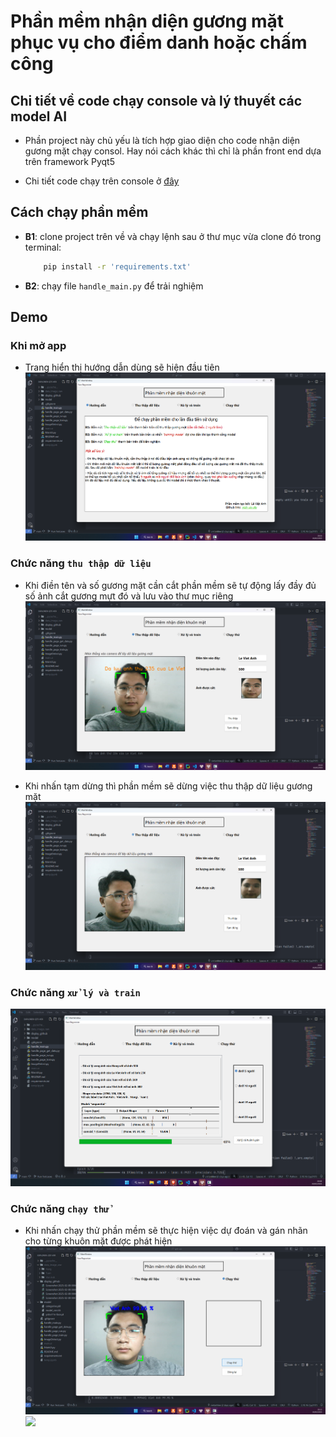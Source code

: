 # Phần mềm nhận diện gương mặt phục vụ cho điểm danh hoặc chấm công

## Chi tiết về code chạy console và lý thuyết các model AI
- Phần project này chủ yếu là tích hợp giao diện cho code nhận diện gương mặt chạy consol. Hay nói cách khác thì chỉ là phần front end dựa trên framework Pyqt5 

- Chi tiết code chạy trên console ở [đây](https://github.com/vietanhlee/face-recognition-Qt5)
## Cách chạy phần mềm

- **B1**: clone project trên về và chạy lệnh sau ở thư mục vừa clone đó trong terminal:
    ``` bash
        pip install -r 'requirements.txt'
    ```

- **B2**: chạy file `handle_main.py` để trải nghiệm
## Demo

### Khi mở app
- Trang hiển thị hướng dẫn dùng sẽ hiện đầu tiên
![](https://raw.githubusercontent.com/vietanhlee/face-recognition-Qt5/refs/heads/main/display_github/Screenshot%202025-02-10%20200413.png)

### Chức năng `thu thập dữ liệu` 
- Khi điền tên và số gương mặt cần cắt phần mềm sẽ tự động lấy đầy đủ số ảnh cắt gương mựt đó và lưu vào thư mục riêng
![](https://raw.githubusercontent.com/vietanhlee/face-recognition-Qt5/refs/heads/main/display_github/Screenshot%202025-02-10%20200519.png)

- Khi nhấn tạm dừng thì phần mềm sẽ dừng việc thu thập dữ liệu gương mặt
![](https://raw.githubusercontent.com/vietanhlee/face-recognition-Qt5/refs/heads/main/display_github/Screenshot%202025-02-10%20200610.png)

### Chức năng `xử lý và train`
![](https://raw.githubusercontent.com/vietanhlee/face-recognition-Qt5/refs/heads/main/display_github/Screenshot%202025-02-10%20200633.png)

### Chức năng `chạy thử`
- Khi nhấn chạy thử phần mềm sẽ thực hiện việc dự đoán và gán nhãn cho từng khuôn mặt được phát hiện
![](https://raw.githubusercontent.com/vietanhlee/face-recognition-Qt5/refs/heads/main/display_github/Screenshot%202025-02-10%20201258.png)
![]([https://raw.githubusercontent.com/vietanhlee/face-recognition-Qt5/refs/heads/main/display_github/Screenshot%202025-02-09%20000604.png](https://raw.githubusercontent.com/vietanhlee/face-recognition-Qt5/refs/heads/main/display_github/Screenshot%202025-02-10%20200413.png))
